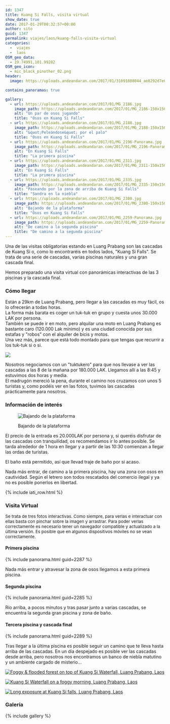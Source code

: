 ```yaml
---
id: 1347
title: Kuang Si Falls, visita virtual
show_date: true
date: 2017-01-29T00:32:57+00:00
author: sito
guid: 1347
permalink: viajes/laos/kuang-falls-visita-virtual
categories:
  -  viajes
  -  laos
OSM_geo_data:
  - 19.74991,101.99282
OSM_geo_icon:
  - mic_black_pinother_02.png
header:
  image: https://uploads.andeandaran.com/2017/01/31691808044_ae8292d7e0_b-1024x545.jpg

contains_panoramas: true

gallery:
  - url: https://uploads.andeandaran.com/2017/01/MG_2186.jpg
    image_path: https://uploads.andeandaran.com/2017/01/MG_2186-150x150.jpg
    alt: "Un par de osos jugando"
    title: "Osos en Kuang Si Falls" 
  - url: https://uploads.andeandaran.com/2017/01/MG_2188.jpg
    image_path: https://uploads.andeandaran.com/2017/01/MG_2188-150x150.jpg
    alt: "&quot;Peleándose&quot; por el palo"
    title: "Osos en Kuang Si Falls" 
  - url: https://uploads.andeandaran.com/2017/01/MG_2196-Panorama.jpg
    image_path: https://uploads.andeandaran.com/2017/01/MG_2196-Panorama-150x150.jpg
    alt: "En Kuang Si Falls"
    title: "La primera piscina" 
  - url: https://uploads.andeandaran.com/2017/01/MG_2311.jpg
    image_path: https://uploads.andeandaran.com/2017/01/MG_2311-150x150.jpg
    alt: "En Kuang Si Falls"
    title: "La primera piscina"
  - url: https://uploads.andeandaran.com/2017/01/MG_2335.jpg
    image_path: https://uploads.andeandaran.com/2017/01/MG_2335-150x150.jpg
    alt: "Paseando por la zona de arriba de Kuang Si Falls"
    title: "Sandra en la niebla"
  - url: https://uploads.andeandaran.com/2017/01/MG_2380.jpg
    image_path: https://uploads.andeandaran.com/2017/01/MG_2380-150x150.jpg
    alt: "Bajando de la plataforma"
    title: "Osos en Kuang Si Falls" 
  - url: https://uploads.andeandaran.com/2017/01/MG_2259-Panorama.jpg
    image_path: https://uploads.andeandaran.com/2017/01/MG_2259-Panorama-150x150.jpg
    alt: "De camino a la segunda piscina"
    title: "De camino a la segunda piscina"
---
```


  Una de las visitas obligatorias estando en Luang Prabang son las cascadas de Kuang Si o, como lo encontraréis en todos lados, "Kuang Si Falls". Se trata de una serie de cascadas, varias piscinas naturales y una gran cascada final.



  Hemos preparado una visita virtual con panorámicas interactivas de las 3 piscinas y la cascada final.


### Cómo llegar



  Están a 29km de Luang Prabang, pero llegar a las cascadas es muy fácil, os lo ofrecerán a todas horas.<br /> La forma más barata es coger un tuk-tuk en grupo y cuesta unos 30.000  LAK por persona.<br /> También se puede ir en moto, pero alquilar una moto en Luang Prabang es bastante caro (120.000 Lak mínimo) y es una ciudad conocida por  sus estafas y "robos" con el alquiler de bicis y motos.<br /> Una vez más, parece que está todo montado para que tengas que recurrir a los tuk-tuk si o si.



  <img class="img-rounded alignright wp-image-1356 size-medium" src="https://uploads.andeandaran.com/2017/01/MG_2311-300x200.jpg" />
  
  Nosotros negociamos con un "tuktukero" para que nos llevase a ver las cascadas a las 8 de la mañana por 180.000 LAK. Llegamos allí a las 8:45 y estuvimos dos horas y media.<br /> El madrugón mereció la pena, durante el camino nos cruzamos con unos 5 turistas y, como podéis ver en las fotos, tuvimos las cascadas prácticamente para nosotros.


### Información de interés
<figure id="attachment_1358" class="wp-caption alignleft">

<img class="img-rounded wp-image-1358 size-medium" src="https://uploads.andeandaran.com/2017/01/MG_2380-300x200.jpg" alt="Bajando de la plataforma" /> <figcaption class="wp-caption-text">Bajando de la plataforma</figcaption></figure> 


  El precio de la entrada es 20.000LAK por persona y, si queréis disfrutar de las cascadas con tranquilidad, os recomendamos ir lo antes posible. Se tarda alrededor de 1 hora en llegar y a partir de las 10:30 comienzan a llegar las ordas de turistas.



  El baño está permitido, así que llevad traje de baño por si acaso.



  Nada más entrar, de camino a la primera piscina, hay una zona con osos en cautividad. Según el letrero son todos rescatados del comercio ilegal y ya no es posible ponerlos en libertad.



  <!-- Start shortcoder -->
  
  {% include iati_row.html %}
  
  
  <!-- End shortcoder v4.0.3-->


### Visita Virtual

<span style="font-size: 10pt;">Se trata de tres fotos interactivas. Como siempre, para verlas e interactuar con ellas basta con pinchar sobre la imagen y arrastrar. Para poder verlas correctamente es necesario tener un navegador compatible y actualizado a la última versión. Es posible que en algunos dispositivos móviles no se vean correctamente.</span>


#### Primera piscina


{% include panorama.html guid=2287 %}


  Nada más entrar y atravesar la zona de osos llegamos a esta primera piscina.


#### Segunda piscina


{% include panorama.html guid=2285 %}


  Río arriba, a pocos minutos y tras pasar junto a varias cascadas, se encuentra la segunda gran piscina y zona de baño.


#### Tercera piscina y cascada final


{% include panorama.html guid=2289 %}


  Tras llegar a la última piscina es posible seguir un camino que te lleva hasta arriba de las cascadas. En un día despejado es posible ver las cascadas desde arriba, pero nosotros nos encontramos un banco de niebla matutino y un ambiente cargado de misterio...


[<img src="https://live.staticflickr.com/494/31716664263_386387ae9c_c.jpg" alt="Foggy & flooded forest on top of Kuang Si Waterfall, Luang Prabang, Laos"  />](https://www.flickr.com/photos/sitoo/31716664263/in/dateposted/)

[<img src="https://live.staticflickr.com/393/31691808044_ae8292d7e0_c.jpg" alt="Kuang Si Waterfall on a foggy morning, Luang Prabang, Laos" />](https://www.flickr.com/photos/sitoo/31691808044/in/dateposted/)

[<img src="https://live.staticflickr.com/358/32393580612_ceaff972f2_c.jpg" alt="Long exposure at Kuang Si falls, Luang Prabang, Laos" />](https://www.flickr.com/photos/sitoo/32393580612/in/dateposted/)

### Galería

{% include gallery %}